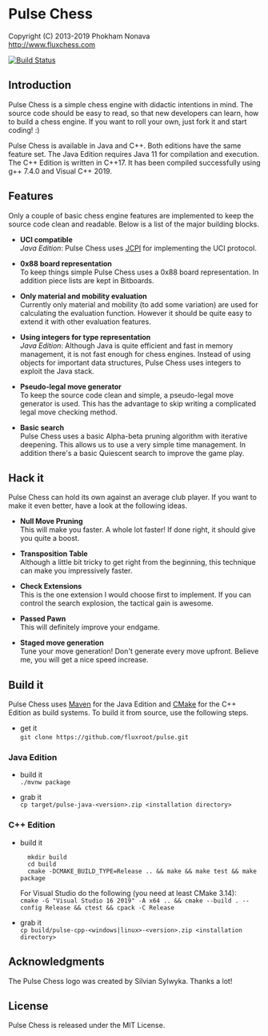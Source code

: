 Pulse Chess
===========

Copyright (C) 2013-2019 Phokham Nonava  
http://www.fluxchess.com

[![Build Status](https://dev.azure.com/fluxroot/pulse/_apis/build/status/fluxroot.pulse?branchName=master)](https://dev.azure.com/fluxroot/pulse/_build/latest?definitionId=2&branchName=master)


Introduction
------------
Pulse Chess is a simple chess engine with didactic intentions in mind.
The source code should be easy to read, so that new developers can
learn, how to build a chess engine. If you want to roll your own, just
fork it and start coding! :)

Pulse Chess is available in Java and C++. Both editions have the same
feature set. The Java Edition requires Java 11 for compilation and
execution. The C++ Edition is written in C++17. It has been compiled
successfully using g++ 7.4.0 and Visual C++ 2019.


Features
--------
Only a couple of basic chess engine features are implemented to keep the
source code clean and readable. Below is a list of the major building
blocks.

- **UCI compatible**  
*Java Edition*: Pulse Chess uses [JCPI] for implementing the UCI
protocol.

- **0x88 board representation**  
To keep things simple Pulse Chess uses a 0x88 board representation. In
addition piece lists are kept in Bitboards.

- **Only material and mobility evaluation**  
Currently only material and mobility (to add some variation) are used
for calculating the evaluation function. However it should be quite easy
to extend it with other evaluation features.

- **Using integers for type representation**  
*Java Edition*: Although Java is quite efficient and fast in memory
management, it is not fast enough for chess engines. Instead of using
objects for important data structures, Pulse Chess uses integers to
exploit the Java stack.

- **Pseudo-legal move generator**  
To keep the source code clean and simple, a pseudo-legal move generator
is used. This has the advantage to skip writing a complicated legal move
checking method.

- **Basic search**  
Pulse Chess uses a basic Alpha-beta pruning algorithm with iterative
deepening. This allows us to use a very simple time management. In
addition there's a basic Quiescent search to improve the game play.


Hack it
-------
Pulse Chess can hold its own against an average club player. If you want
to make it even better, have a look at the following ideas.

- **Null Move Pruning**  
This will make you faster. A whole lot faster! If done right, it should
give you quite a boost.

- **Transposition Table**  
Although a little bit tricky to get right from the beginning, this
technique can make you impressively faster.

- **Check Extensions**  
This is the one extension I would choose first to implement. If you can
control the search explosion, the tactical gain is awesome.

- **Passed Pawn**  
This will definitely improve your endgame.

- **Staged move generation**  
Tune your move generation! Don't generate every move upfront. Believe
me, you will get a nice speed increase.


Build it
--------
Pulse Chess uses [Maven] for the Java Edition and [CMake] for the C++
Edition as build systems. To build it from source, use the following
steps.

- get it  
    `git clone https://github.com/fluxroot/pulse.git`

### Java Edition

- build it  
    `./mvnw package`

- grab it  
    `cp target/pulse-java-<version>.zip <installation directory>`

### C++ Edition

- build it  

        mkdir build
        cd build
        cmake -DCMAKE_BUILD_TYPE=Release .. && make && make test && make package

    For Visual Studio do the following (you need at least CMake 3.14):  
    `cmake -G "Visual Studio 16 2019" -A x64 .. && cmake --build . --config Release && ctest && cpack -C Release`

- grab it  
    `cp build/pulse-cpp-<windows|linux>-<version>.zip <installation directory>`


Acknowledgments
---------------
The Pulse Chess logo was created by Silvian Sylwyka. Thanks a lot!


License
-------
Pulse Chess is released under the MIT License.


[JCPI]: https://github.com/fluxroot/jcpi
[Maven]: http://maven.apache.org/
[CMake]: http://cmake.org/
